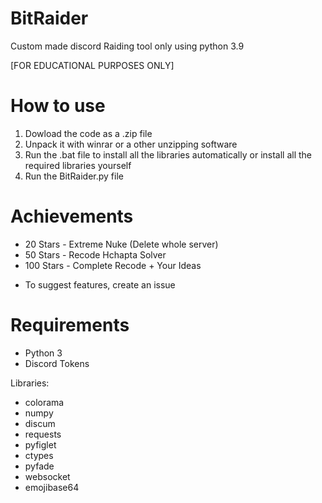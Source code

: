 # BitRaider

Custom made discord Raiding tool only using python 3.9

[FOR EDUCATIONAL PURPOSES ONLY]

# How to use
1. Dowload the code as a .zip file
2. Unpack it with winrar or a other unzipping software
3. Run the .bat file to install all the libraries automatically or install all the required libraries yourself
4. Run the BitRaider.py file

# Achievements
- 20 Stars - Extreme Nuke (Delete whole server)
- 50 Stars - Recode Hchapta Solver
- 100 Stars - Complete Recode + Your Ideas

* To suggest features, create an issue

# Requirements
- Python 3
- Discord Tokens

Libraries:
- colorama
- numpy
- discum
- requests
- pyfiglet
- ctypes
- pyfade
- websocket
- emojibase64
